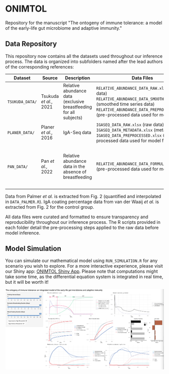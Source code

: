# ONIMTOL
Repository for the manuscript "The ontogeny of immune tolerance: a model of the early-life gut microbiome and adaptive immunity."

## Data Repository
This repository now contains all the datasets used throughout our inference process. The data is organized into subfolders named after the lead authors of the corresponding references:

| Dataset | Source | Description | Data Files | R Scripts | Figures
|---------|--------|-------------|------|-------| -------|
| `TSUKUDA_DATA/` | Tsukuda _et al._, 2021 | Relative abundance data (exclusive breastfeeding for all subjects) | `RELATIVE_ABUNDANCE_DATA_RAW.xlsx` (raw data) `RELATIVE_ABUNDANCE_DATA_SMOOTHED.xlsx` (smoothed time series data) `RELATIVE_ABUNDANCE_DATA_PREPROCESSED.xlsx` (pre-processed data used for model fitting) | `DATA_TSUKUDA.R` for pre-processing | `TSUKUDA_DATA/FIGS/` file contains the relative abundance data for each taxonomic group (both smoothed and raw data points), generated by `DATA_TSUKUDA.R`. 
| `PLANER_DATA/` | Planer _et al._, 2016 | IgA-Seq data | `IGASEQ_DATA_RAW.xlsx` (raw data) `IGASEQ_DATA_METADATA.xlsx` (metadata) `IGASEQ_DATA_PREPROCESSED.xlsx` (pre-processed data used for model fitting) | `DATA_PLANER.R` for pre-processing |
| `PAN_DATA/` | Pan _et al._, 2022 | Relative abundance data in the absence of breastfeeding |  `RELATIVE_ABUNDANCE_DATA_FORMULA.xlsx` (pre-processed data used for model fitting) | `DATA_PAN.R` for pre-processing | `Figure2a_enhanced.png` is the enhanced version of Figure 2A, `Figure2a_quantified.png` is the barplot values extracted by Claude 3.7 Sonnet (Anthropic, 2025). 

Data from Palmer _et al._ is extracted from Fig. 2 (quantified and interpolated in `DATA_PALMER.R`). IgA coating percentage data from van der Waaij _et al._ is extracted from Fig. 2 for the control group. 

All data files were curated and formatted to ensure transparency and reproducibility throughout our inference process. The R scripts provided in each folder detail the pre-processing steps applied to the raw data before model inference.

## Model Simulation
  
<p>You can simulate our mathematical model using <code>RUN_SIMULATION.R</code> for any scenario you wish to explore. For a more interactive experience, please visit our Shiny app: <a href="https://burcutepekule.shinyapps.io/ONIMTOL/", target="_blank">ONIMTOL Shiny App</a>. Please note that computations might take some time, as the differential equation system is integrated in real time, but it will be worth it!</p>

![ONIMTOL App Screenshot](shiny/app.png)
